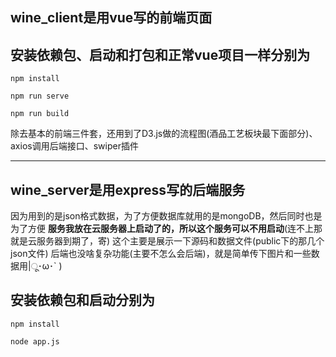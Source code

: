 ## wine_client是用vue写的前端页面

## 安装依赖包、启动和打包和正常vue项目一样分别为
```
npm install
```
```
npm run serve
```
```
npm run build
```
除去基本的前端三件套，还用到了D3.js做的流程图(酒品工艺板块最下面部分)、axios调用后端接口、swiper插件

--------------------------------------------------------------------------------------------------

## wine_server是用express写的后端服务

因为用到的是json格式数据，为了方便数据库就用的是mongoDB，然后同时也是为了方便
**服务我放在云服务器上启动了的，所以这个服务可以不用启动**(连不上那就是云服务器到期了，寄)
这个主要是展示一下源码和数据文件(public下的那几个json文件)
后端也没啥复杂功能(主要不怎么会后端)，就是简单传下图片和一些数据用|ू･ω･` )

## 安装依赖包和启动分别为
```
npm install
```
```
node app.js
```
